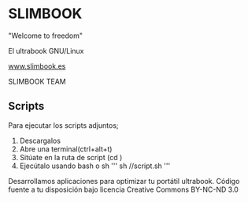# SLIMBOOK
"Welcome to freedom"

El ultrabook GNU/Linux

www.slimbook.es

SLIMBOOK TEAM

Scripts
--
Para ejecutar los scripts adjuntos;
1. Descargalos
2. Abre una terminal(ctrl+alt+t)
3. Sitúate en la ruta de script (cd <ruta>)
4. Ejecútalo usando bash o sh
  '''
  sh /<ruta>/script.sh
  '''

Desarrollamos aplicaciones para optimizar tu portátil ultrabook.
Código fuente a tu disposición bajo licencia Creative Commons BY-NC-ND 3.0
